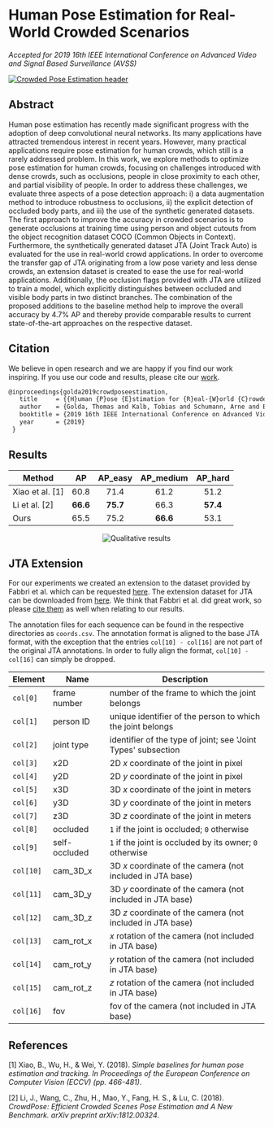 # Human Pose Estimation for Real-World Crowded Scenarios
_Accepted for 2019 16th IEEE International Conference on Advanced Video and Signal Based Surveillance (AVSS)_

[![Crowded Pose Estimation header](https://github.com/thomasgolda/Human-Pose-Estimation-for-Real-World-Crowded-Scenarios/blob/master/header.png?raw=true)](https://www.iosb.fraunhofer.de/servlet/is/12481/)

## Abstract
Human pose estimation has recently made significant progress with the adoption of deep convolutional neural networks. Its many applications have attracted tremendous interest in recent years. However, many practical applications require pose estimation for human crowds, which still is a rarely addressed problem. In this work, we explore methods to optimize pose estimation for human crowds, focusing on challenges introduced with dense crowds, such as occlusions, people in close proximity to each other, and partial visibility of people. In order to address these challenges, we evaluate three aspects of a pose detection approach: i) a data augmentation method to introduce robustness to occlusions, ii) the explicit detection of occluded body parts,  and iii) the use of the synthetic generated datasets. The first approach to improve the accuracy in crowded scenarios is to generate occlusions at training time using person and object cutouts from the object recognition dataset COCO (Common Objects in Context). Furthermore, the synthetically generated dataset JTA (Joint Track Auto) is evaluated for the use in real-world crowd applications. In order to overcome the transfer gap of JTA originating from a low pose variety and less dense crowds, an extension dataset is created to ease the use for real-world applications. Additionally, the occlusion flags provided with JTA are utilized to train a model, which explicitly distinguishes between occluded and visible body parts in two distinct branches. The combination of the proposed additions to the baseline method help to improve the overall accuracy by 4.7\% AP and thereby provide comparable results to current state-of-the-art approaches on the respective dataset.

## Citation
We believe in open research and we are happy if you find our work inspiring. If you use our code and results, please cite our [work](www.todo.link).

```latex
@inproceedings{golda2019crowdposeestimation,
   title     = {{H}uman {P}ose {E}stimation for {R}eal-{W}orld {C}rowded {S}cenarios},
   author    = {Golda, Thomas and Kalb, Tobias and Schumann, Arne and Beyerer, J\"uergen},
   booktitle = {2019 16th IEEE International Conference on Advanced Video and Signal Based Surveillance (AVSS)},
   year      = {2019}
 }
```

## Results
| Method          | AP         | AP_easy    | AP_medium   | AP_hard    |
|-----------------|:----------:|:----------:|:-----------:|:----------:|
| Xiao et al. [1] | 60.8       | 71.4       | 61.2        | 51.2       |
| Li et al. [2]   | **66.6**   | **75.7**   | 66.3        | **57.4**   |
| Ours            | 65.5       | 75.2       | **66.6**    | 53.1       |

<div style="text-align: center;"><img src="https://github.com/thomasgolda/Human-Pose-Estimation-for-Real-World-Crowded-Scenarios/blob/master/avss2019_crowd-paper-qualitative-results.png?raw=true" alt="Qualitative results" /></div>

## JTA Extension
For our experiments we created an extension to the dataset provided by Fabbri et al. which can be requested [here](https://github.com/fabbrimatteo/JTA-Dataset). The extension dataset for JTA can be downloaded from [here](https://owncloud.fraunhofer.de/index.php/s/GHBJ3XnowJ8I3Z4). We think that Fabbri et al. did great work, so please [cite them](https://github.com/fabbrimatteo/JTA-Mods) as well when relating to our results.

The annotation files for each sequence can be found in the respective directories as `coords.csv`. The annotation format 
is aligned to the base JTA format, with the exception that the entries `col[10] - col[16]` are not part of the original JTA annotations.
In order to fully align the format, `col[10] - col[16]` can simply be dropped.


| Element   | Name          | Description                                                  |
| --------  | ------------- | ------------------------------------------------------------ |
| `col[0]`  | frame number  | number of the frame to which the joint belongs               |
| `col[1]`  | person ID     | unique identifier of the person to which the joint belongs   |
| `col[2]`  | joint type    | identifier of the type of joint; see 'Joint Types' subsection |
| `col[3]`  | x2D           | 2D _x_ coordinate of the joint in pixel                      |
| `col[4]`  | y2D           | 2D _y_ coordinate of the joint in pixel                      |
| `col[5]`  | x3D           | 3D _x_ coordinate of the joint in meters                     |
| `col[6]`  | y3D           | 3D _y_ coordinate of the joint in meters                     |
| `col[7]`  | z3D           | 3D _z_ coordinate of the joint in meters                     |
| `col[8]`  | occluded      | `1` if the joint is occluded; `0` otherwise                  |
| `col[9]`  | self-occluded | `1` if the joint is occluded by its owner; `0` otherwise     |
| `col[10]` | cam_3D_x      | 3D _x_ coordinate of the camera (not included in JTA base)   |
| `col[11]` | cam_3D_y      | 3D _y_ coordinate of the camera (not included in JTA base)   |
| `col[12]` | cam_3D_z      | 3D _z_ coordinate of the camera (not included in JTA base)   |
| `col[13]` | cam_rot_x     | _x_ rotation of the camera (not included in JTA base)        |
| `col[14]` | cam_rot_y     | _y_ rotation of the camera (not included in JTA base)        |
| `col[15]` | cam_rot_z     | _z_ rotation of the camera (not included in JTA base)        |
| `col[16]` | fov           | fov of the camera (not included in JTA base)                 |

## References
[1] Xiao, B., Wu, H., & Wei, Y. (2018). _Simple baselines for human pose estimation and tracking. In Proceedings of the European Conference on Computer Vision (ECCV) (pp. 466-481)_.

[2] Li, J., Wang, C., Zhu, H., Mao, Y., Fang, H. S., & Lu, C. (2018). _CrowdPose: Efficient Crowded Scenes Pose Estimation and A New Benchmark. arXiv preprint arXiv:1812.00324_.
